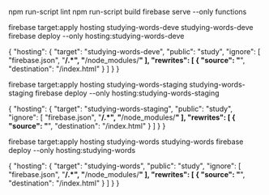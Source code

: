 npm run-script lint
npm run-script build
firebase serve --only functions

firebase target:apply hosting studying-words-deve studying-words-deve
firebase deploy --only hosting:studying-words-deve

{
  "hosting": {
    "target": "studying-words-deve",
    "public": "study",
    "ignore": [
      "firebase.json",
      "**/.*",
      "**/node_modules/**"
    ],
    "rewrites": [ {
      "source": "**",
      "destination": "/index.html"
    } ]
  }
}

firebase target:apply hosting studying-words-staging studying-words-staging
firebase deploy --only hosting:studying-words-staging

{
  "hosting": {
    "target": "studying-words-staging",
    "public": "study",
    "ignore": [
      "firebase.json",
      "**/.*",
      "**/node_modules/**"
    ],
    "rewrites": [ {
      "source": "**",
      "destination": "/index.html"
    } ]
  }
}

firebase target:apply hosting studying-words studying-words
firebase deploy --only hosting:studying-words

{
  "hosting": {
    "target": "studying-words",
    "public": "study",
    "ignore": [
      "firebase.json",
      "**/.*",
      "**/node_modules/**"
    ],
    "rewrites": [ {
      "source": "**",
      "destination": "/index.html"
    } ]
  }
}
